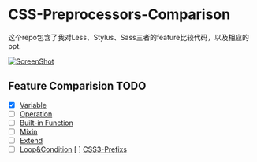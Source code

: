 CSS-Preprocessors-Comparison
============================

这个repo包含了我对Less、Stylus、Sass三者的feature比较代码，以及相应的ppt.

[![ScreenShot](https://raw.github.com/abruzzihraig/CSS-Preprocessors-Comparison/master/screenshot.png)](http://slides.com/abruzzihraig/css-preprocessors-comparison)

## Feature Comparision TODO 
- [x] [Variable](https://github.com/abruzzihraig/CSS-Preprocessors-Comparison/tree/variable/origin)
- [ ] [Operation]()
- [ ] [Built-in Function]()
- [ ] [Mixin]()
- [ ] [Extend]()
- [ ] [Loop&Condition]()
  [ ] [CSS3-Prefixs]()
